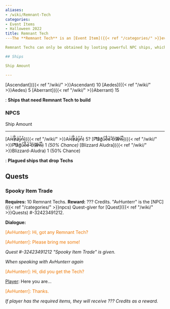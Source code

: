 ```yaml
---
aliases:
- /wiki/Remnant-Tech
categories:
- Event Items
- Halloween 2022
title: Remnant Tech
---The **Remnant Tech** is an [Event Item]({{< ref "/categories/" >}}event-items) used for making [Halloween Event 2022]({{< ref "/wiki/" >}}Halloween-Event-2022) ships via [Quests]({{< ref "/categories/" >}}quests).

Remnant Techs can only be obtained by looting powerful NPC ships, which only spawn in public servers.

## Ships

Ship Amount

---
```


[Ascendant]({{< ref "/wiki/" >}}Ascendant) 10 [Aedes]({{< ref "/wiki/" >}}Aedes) 5 [Aberrant]({{< ref "/wiki/" >}}Aberrant) 15

: **Ships that need Remnant Tech to build**

### NPCS

Ship Amount

---

[Ar̴͑̈ć̶͝h̸̑̎ä̷͗y̵̓̆n̵͛̌]({{< ref "/wiki/" >}}Ar̴͑̈ć̶͝h̸̑̎ä̷͗y̵̓̆n̵͛̌) 5? [Pl̸͌͝å̷̛g̸͑̃ȗ̵͠e̵͌̔d̴̑͘ ̴̌̀O̵͛͘s̶̏̕i̷̓͒r̷̓͋ì̵͝s̵̓̊]({{< ref "/wiki/" >}}Pl̸͌͝å̷̛g̸͑̃ȗ̵͠e̵͌̔d̴̑͘-̴̌̀O̵͛͘s̶̏̕i̷̓͒r̷̓͋ì̵͝s̵̓̊) 1 _(50% Chance)_ [Blizzard Aludra]({{< ref "/wiki/" >}}Blizzard-Aludra) 1 (50% Chance)

: **Plagued ships that drop Techs**

## Quests

### Spooky Item Trade 

**Requires:** 10 Remnant Techs. **Reward:** ??? Credits.  "AvHunterr" is the [NPC]({{< ref "/categories/" >}}npcs) Quest-giver for [Quest]({{< ref "/wiki/" >}}Quests) #-32423491212.

**Dialogue:**

<span style="color:#ee7600">[AvHunterr]: Hi, got any Remnant Tech?</span>

[Player]: Yes

<span style="color:#ee7600">[AvHunterr]: Please bring me some!</span>

_Quest #-32423491212 "Spooky Item Trade" is given._

_When speaking with AvHunterr again_

<span style="color:#ee7600">[AvHunterr]: Hi, did you get the Tech?</span>

[Player]: Here you are...

<span style="color:#ee7600">[AvHunterr]: Thanks.</span>

_If player has the required items, they will receive ??? Credits as a reward._